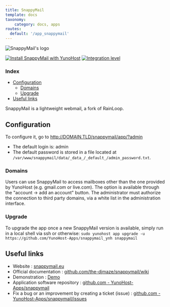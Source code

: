 ```yaml
---
title: SnappyMail
template: docs
taxonomy:
    category: docs, apps
routes:
  default: '/app_snappymail'
---
```


![SnappyMail's logo](image://snappymail_logo.png?height=100)

[![Install SnappyMail with YunoHost](https://install-app.yunohost.org/install-with-yunohost.png)](https://install-app.yunohost.org/?app=snappymail) [![Integration level](https://dash.yunohost.org/integration/snappymail.svg)](https://dash.yunohost.org/appci/app/snappymail)

### Index

- [Configuration](#configuration)
  - [Domains](#domains)
  - [Upgrade](#upgrade)
- [Useful links](#useful-links)

SnappyMail is a lightweight webmail, a fork of RainLoop.

## Configuration

To configure it, go to http://DOMAIN.TLD/snappymail/app/?admin

- The default login is: admin
- The default password is stored in a file located at `/var/www/snappymail/data/_data_/_default_/admin_password.txt`.

### Domains
Users can use SnappyMail to access mailboxes other than the one provided by YunoHost (e.g. gmail.com or live.com). The option is available through the "account -> add an account" button.
The administrator must authorize the connection to third party domains, via a white list in the administration interface.

### Upgrade
To upgrade the app once a new SnappyMail version is available, simply run in a local shell via ssh or otherwise:
`sudo yunohost app upgrade -u https://github.com/YunoHost-Apps/snappymail_ynh snappymail`

## Useful links

+ Website : [snappymail.eu](https://snappymail.eu/)
+ Official documentation : [github.com/the-djmaze/snappymail/wiki](https://github.com/the-djmaze/snappymail/wiki)
+ Demonstration : [Demo](https://snappymail.eu/demo/)
+ Application software repository : [github.com - YunoHost-Apps/snappymail](https://github.com/YunoHost-Apps/snappymail_ynh)
+ Fix a bug or an improvement by creating a ticket (issue) : [github.com - YunoHost-Apps/snappymail/issues](https://github.com/YunoHost-Apps/snappymail_ynh/issues)
